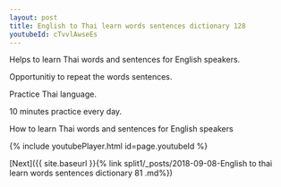 ```yaml
---
layout: post
title: English to Thai learn words sentences dictionary 128 
youtubeId: cTvvlAwseEs
---
```

 
 
Helps to learn Thai words and sentences for English speakers.

Opportunitiy to repeat the words sentences. 

Practice Thai language. 
 
10 minutes practice every day. 
 
How to learn Thai words and sentences for English speakers 
 
{% include youtubePlayer.html id=page.youtubeId %}
 
 
[Next]({{ site.baseurl }}{% link  split1/_posts/2018-09-08-English to thai learn words sentences dictionary 81 .md%})
 
